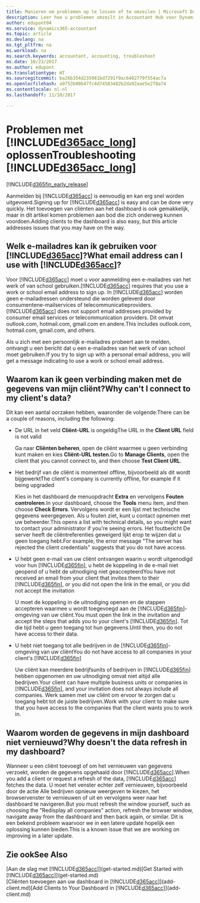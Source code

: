 ```yaml
---
title: Manieren om problemen op te lossen of te omzeilen | Microsoft Docs
description: Leer hoe u problemen omzeilt in Accountant Hub voor Dynamics 365.
author: edupont04
ms.service: dynamics365-accountant
ms.topic: article
ms.devlang: na
ms.tgt_pltfrm: na
ms.workload: na
ms.search.keywords: accountant, accounting, troubleshoot
ms.date: 10/23/2017
ms.author: edupont
ms.translationtype: HT
ms.sourcegitcommit: ba26b354d235981bd7291f9ac6402779f554ac7a
ms.openlocfilehash: a9753b00b47fc4d74583482b2da92aae5e2f8a74
ms.contentlocale: nl-nl
ms.lasthandoff: 11/10/2017

---
```

# <a name="troubleshooting-included365acclongincludesd365acclongmdmd"></a><span data-ttu-id="a806d-103">Problemen met [!INCLUDE[d365acc_long](includes/d365acc_long_md.md)] oplossen</span><span class="sxs-lookup"><span data-stu-id="a806d-103">Troubleshooting [!INCLUDE[d365acc_long](includes/d365acc_long_md.md)]</span></span>
[!INCLUDE[d365fin_early_release](includes/d365fin_early_release.md.md)]

<span data-ttu-id="a806d-104">Aanmelden bij [!INCLUDE[d365acc](includes/d365acc_md.md)] is eenvoudig en kan erg snel worden uitgevoerd.</span><span class="sxs-lookup"><span data-stu-id="a806d-104">Signing up for [!INCLUDE[d365acc](includes/d365acc_md.md)] is easy and can be done very quickly.</span></span> <span data-ttu-id="a806d-105">Het toevoegen van cliënten aan het dashboard is ook gemakkelijk, maar in dit artikel komen problemen aan bod die zich onderweg kunnen voordoen.</span><span class="sxs-lookup"><span data-stu-id="a806d-105">Adding clients to the dashboard is also easy, but this article addresses issues that you may have on the way.</span></span>

## <a name="what-email-address-can-i-use-with-included365accincludesd365accmdmd"></a><span data-ttu-id="a806d-106">Welk e-mailadres kan ik gebruiken voor [!INCLUDE[d365acc](includes/d365acc_md.md)]?</span><span class="sxs-lookup"><span data-stu-id="a806d-106">What email address can I use with [!INCLUDE[d365acc](includes/d365acc_md.md)]?</span></span>
<span data-ttu-id="a806d-107">Voor [!INCLUDE[d365acc](includes/d365acc_md.md)] moet u voor aanmelding een e-mailadres van het werk of van school gebruiken.</span><span class="sxs-lookup"><span data-stu-id="a806d-107">[!INCLUDE[d365acc](includes/d365acc_md.md)] requires that you use a work or school email address to sign up.</span></span> <span data-ttu-id="a806d-108">In [!INCLUDE[d365acc](includes/d365acc_md.md)] worden geen e-mailadressen ondersteund die worden geleverd door consumentene-mailservices of telecommunicatieproviders.</span><span class="sxs-lookup"><span data-stu-id="a806d-108">[!INCLUDE[d365acc](includes/d365acc_md.md)] does not support email addresses provided by consumer email services or telecommunication providers.</span></span> <span data-ttu-id="a806d-109">Dit omvat outlook.com, hotmail.com, gmail.com en andere.</span><span class="sxs-lookup"><span data-stu-id="a806d-109">This includes outlook.com, hotmail.com, gmail.com, and others.</span></span>  

<span data-ttu-id="a806d-110">Als u zich met een persoonlijk e-mailadres probeert aan te melden, ontvangt u een bericht dat u een e-mailadres van het werk of van school moet gebruiken.</span><span class="sxs-lookup"><span data-stu-id="a806d-110">If you try to sign up with a personal email address, you will get a message indicating to use a work or school email address.</span></span>  

## <a name="why-cant-i-connect-to-my-clients-data"></a><span data-ttu-id="a806d-111">Waarom kan ik geen verbinding maken met de gegevens van mijn cliënt?</span><span class="sxs-lookup"><span data-stu-id="a806d-111">Why can't I connect to my client's data?</span></span>
<span data-ttu-id="a806d-112">Dit kan een aantal oorzaken hebben, waaronder de volgende:</span><span class="sxs-lookup"><span data-stu-id="a806d-112">There can be a couple of reasons, including the following:</span></span>

- <span data-ttu-id="a806d-113">De URL in het veld **Cliënt-URL** is ongeldig</span><span class="sxs-lookup"><span data-stu-id="a806d-113">The URL in the **Client URL** field is not valid</span></span>  

  <span data-ttu-id="a806d-114">Ga naar **Cliënten beheren**, open de cliënt waarmee u geen verbinding kunt maken en kies **Cliënt-URL testen**.</span><span class="sxs-lookup"><span data-stu-id="a806d-114">Go to **Manage Clients**, open the client that you cannot connect to, and then choose **Test Client URL**.</span></span>  
- <span data-ttu-id="a806d-115">Het bedrijf van de cliënt is momenteel offline, bijvoorbeeld als dit wordt bijgewerkt</span><span class="sxs-lookup"><span data-stu-id="a806d-115">The client's company is currently offline, for example if it being upgraded</span></span>

  <span data-ttu-id="a806d-116">Kies in het dashboard de menuopdracht **Extra** en vervolgens **Fouten controleren**.</span><span class="sxs-lookup"><span data-stu-id="a806d-116">In your dashboard, choose the **Tools** menu item, and then choose **Check Errors**.</span></span> <span data-ttu-id="a806d-117">Vervolgens wordt er een lijst met technische gegevens weergegeven. Als u fouten ziet, kunt u contact opnemen met uw beheerder.</span><span class="sxs-lookup"><span data-stu-id="a806d-117">This opens a list with technical details, so you might want to contact your administrator if you're seeing errors.</span></span> <span data-ttu-id="a806d-118">Het foutbericht De server heeft de cliëntreferenties geweigerd lijkt erop te wijzen dat u geen toegang hebt.</span><span class="sxs-lookup"><span data-stu-id="a806d-118">For example, the error message "The server has rejected the client credentials" suggests that you do not have access.</span></span>  
- <span data-ttu-id="a806d-119">U hebt geen e-mail van uw cliënt ontvangen waarin u wordt uitgenodigd voor hun [!INCLUDE[d365fin](includes/d365fin_md.md)], u hebt de koppeling in de e-mail niet geopend of u hebt de uitnodiging niet geaccepteerd</span><span class="sxs-lookup"><span data-stu-id="a806d-119">You have not received an email from your client that invites them to their [!INCLUDE[d365fin](includes/d365fin_md.md)], or you did not open the link in the email, or you did not accept the invitation</span></span>

  <span data-ttu-id="a806d-120">U moet de koppeling in de uitnodiging openen en de stappen accepteren waarmee u wordt toegevoegd aan de [!INCLUDE[d365fin](includes/d365fin_md.md)]-omgeving van uw cliënt.</span><span class="sxs-lookup"><span data-stu-id="a806d-120">You must open the link in the invitation and accept the steps that adds you to your client's [!INCLUDE[d365fin](includes/d365fin_md.md)].</span></span> <span data-ttu-id="a806d-121">Tot die tijd hebt u geen toegang tot hun gegevens.</span><span class="sxs-lookup"><span data-stu-id="a806d-121">Until then, you do not have access to their data.</span></span>  
- <span data-ttu-id="a806d-122">U hebt niet toegang tot alle bedrijven in de [!INCLUDE[d365fin](includes/d365fin_md.md)]-omgeving van uw cliënt</span><span class="sxs-lookup"><span data-stu-id="a806d-122">You do not have access to all companies in your client's [!INCLUDE[d365fin](includes/d365fin_md.md)]</span></span>

  <span data-ttu-id="a806d-123">Uw cliënt kan meerdere bedrijfsunits of bedrijven in [!INCLUDE[d365fin](includes/d365fin_md.md)] hebben opgenomen en uw uitnodiging omvat niet altijd alle bedrijven.</span><span class="sxs-lookup"><span data-stu-id="a806d-123">Your client can have multiple business units or companies in [!INCLUDE[d365fin](includes/d365fin_md.md)], and your invitation does not always include all companies.</span></span> <span data-ttu-id="a806d-124">Werk samen met uw cliënt om ervoor te zorgen dat u toegang hebt tot de juiste bedrijven.</span><span class="sxs-lookup"><span data-stu-id="a806d-124">Work with your client to make sure that you have access to the companies that the client wants you to work in.</span></span>  

## <a name="why-doesnt-the-data-refresh-in-my-dashboard"></a><span data-ttu-id="a806d-125">Waarom worden de gegevens in mijn dashboard niet vernieuwd?</span><span class="sxs-lookup"><span data-stu-id="a806d-125">Why doesn't the data refresh in my dashboard?</span></span>
<span data-ttu-id="a806d-126">Wanneer u een cliënt toevoegt of om het vernieuwen van gegevens verzoekt, worden de gegevens opgehaald door [!INCLUDE[d365acc](includes/d365acc_md.md)].</span><span class="sxs-lookup"><span data-stu-id="a806d-126">When you add a client or request a refresh of the data, [!INCLUDE[d365acc](includes/d365acc_md.md)] fetches the data.</span></span> <span data-ttu-id="a806d-127">U moet het venster echter zelf vernieuwen, bijvoorbeeld door de actie Alle bedrijven opnieuw weergeven te kiezen, het browservenster te vernieuwen of uit en vervolgens weer naar het dashboard te navigeren.</span><span class="sxs-lookup"><span data-stu-id="a806d-127">But you must refresh the window yourself, such as choosing the "Redisplay all companies" action, refresh the browser window, navigate away from the dashboard and then back again, or similar.</span></span> <span data-ttu-id="a806d-128">Dit is een bekend probleem waarvoor we in een latere update hopelijk een oplossing kunnen bieden.</span><span class="sxs-lookup"><span data-stu-id="a806d-128">This is a known issue that we are working on improving in a later update.</span></span>  

## <a name="see-also"></a><span data-ttu-id="a806d-129">Zie ook</span><span class="sxs-lookup"><span data-stu-id="a806d-129">See Also</span></span>
<span data-ttu-id="a806d-130">[Aan de slag met [!INCLUDE[d365acc](includes/d365acc_md.md)]](get-started.md)</span><span class="sxs-lookup"><span data-stu-id="a806d-130">[Get Started with [!INCLUDE[d365acc](includes/d365acc_md.md)]](get-started.md)</span></span>  
<span data-ttu-id="a806d-131">[Cliënten toevoegen aan uw dashboard in [!INCLUDE[d365acc](includes/d365acc_md.md)]](add-client.md)</span><span class="sxs-lookup"><span data-stu-id="a806d-131">[Add Clients to Your Dashboard in [!INCLUDE[d365acc](includes/d365acc_md.md)]](add-client.md)</span></span>  

